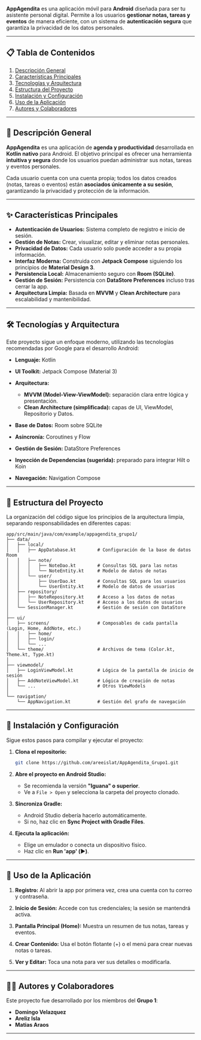 **AppAgendita** es una aplicación móvil para **Android** diseñada para ser tu asistente personal digital.
Permite a los usuarios **gestionar notas, tareas y eventos** de manera eficiente, con un sistema de **autenticación segura** que garantiza la privacidad de los datos personales.

---

## 📋 Tabla de Contenidos

1. [Descripción General](#-descripción-general)
2. [Características Principales](#-características-principales)
3. [Tecnologías y Arquitectura](#-tecnologías-y-arquitectura)
4. [Estructura del Proyecto](#-estructura-del-proyecto)
5. [Instalación y Configuración](#-instalación-y-configuración)
6. [Uso de la Aplicación](#-uso-de-la-aplicación)
7. [Autores y Colaboradores](#-autores-y-colaboradores)

---

## 📝 Descripción General

**AppAgendita** es una aplicación de **agenda y productividad** desarrollada en **Kotlin nativo** para Android.
El objetivo principal es ofrecer una herramienta **intuitiva y segura** donde los usuarios puedan administrar sus notas, tareas y eventos personales.

Cada usuario cuenta con una cuenta propia; todos los datos creados (notas, tareas o eventos) están **asociados únicamente a su sesión**, garantizando la privacidad y protección de la información.

---

## ✨ Características Principales

* **Autenticación de Usuarios:** Sistema completo de registro e inicio de sesión.
* **Gestión de Notas:** Crear, visualizar, editar y eliminar notas personales.
* **Privacidad de Datos:** Cada usuario solo puede acceder a su propia información.
* **Interfaz Moderna:** Construida con **Jetpack Compose** siguiendo los principios de **Material Design 3**.
* **Persistencia Local:** Almacenamiento seguro con **Room (SQLite)**.
* **Gestión de Sesión:** Persistencia con **DataStore Preferences** incluso tras cerrar la app.
* **Arquitectura Limpia:** Basada en **MVVM** y **Clean Architecture** para escalabilidad y mantenibilidad.

---

## 🛠️ Tecnologías y Arquitectura

Este proyecto sigue un enfoque moderno, utilizando las tecnologías recomendadas por Google para el desarrollo Android:

* **Lenguaje:** Kotlin
* **UI Toolkit:** Jetpack Compose (Material 3)
* **Arquitectura:**

  * **MVVM (Model-View-ViewModel):** separación clara entre lógica y presentación.
  * **Clean Architecture (simplificada):** capas de UI, ViewModel, Repositorio y Datos.
* **Base de Datos:** Room sobre SQLite
* **Asincronía:** Coroutines y Flow
* **Gestión de Sesión:** DataStore Preferences
* **Inyección de Dependencias (sugerida):** preparado para integrar Hilt o Koin
* **Navegación:** Navigation Compose

---

## 📂 Estructura del Proyecto

La organización del código sigue los principios de la arquitectura limpia, separando responsabilidades en diferentes capas:

```
app/src/main/java/com/example/appagendita_grupo1/
├── data/
│   ├── local/
│   │   ├── AppDatabase.kt        # Configuración de la base de datos Room
│   │   ├── note/
│   │   │   ├── NoteDao.kt        # Consultas SQL para las notas
│   │   │   └── NoteEntity.kt     # Modelo de datos de notas
│   │   └── user/
│   │       ├── UserDao.kt        # Consultas SQL para los usuarios
│   │       └── UserEntity.kt     # Modelo de datos de usuarios
│   ├── repository/
│   │   ├── NoteRepository.kt     # Acceso a los datos de notas
│   │   └── UserRepository.kt     # Acceso a los datos de usuarios
│   └── SessionManager.kt         # Gestión de sesión con DataStore
│
├── ui/
│   ├── screens/                  # Composables de cada pantalla (Login, Home, AddNote, etc.)
│   │   ├── home/
│   │   ├── login/
│   │   └── ...
│   └── theme/                    # Archivos de tema (Color.kt, Theme.kt, Type.kt)
│
├── viewmodel/
│   ├── LoginViewModel.kt         # Lógica de la pantalla de inicio de sesión
│   ├── AddNoteViewModel.kt       # Lógica de creación de notas
│   └── ...                       # Otros ViewModels
│
└── navigation/
    └── AppNavigation.kt          # Gestión del grafo de navegación
```

---

## 🚀 Instalación y Configuración

Sigue estos pasos para compilar y ejecutar el proyecto:

1. **Clona el repositorio:**

   ```bash
   git clone https://github.com/areeislat/AppAgendita_Grupo1.git
   ```

2. **Abre el proyecto en Android Studio:**

   * Se recomienda la versión **"Iguana" o superior**.
   * Ve a `File > Open` y selecciona la carpeta del proyecto clonado.

3. **Sincroniza Gradle:**

   * Android Studio debería hacerlo automáticamente.
   * Si no, haz clic en **Sync Project with Gradle Files**.

4. **Ejecuta la aplicación:**

   * Elige un emulador o conecta un dispositivo físico.
   * Haz clic en **Run 'app' (▶️)**.

---

## 📱 Uso de la Aplicación

1. **Registro:**
   Al abrir la app por primera vez, crea una cuenta con tu correo y contraseña.

2. **Inicio de Sesión:**
   Accede con tus credenciales; la sesión se mantendrá activa.

3. **Pantalla Principal (Home):**
   Muestra un resumen de tus notas, tareas y eventos.

4. **Crear Contenido:**
   Usa el botón flotante (+) o el menú para crear nuevas notas o tareas.

5. **Ver y Editar:**
   Toca una nota para ver sus detalles o modificarla.

---

## 👨‍💻 Autores y Colaboradores

Este proyecto fue desarrollado por los miembros del **Grupo 1**:

* **Domingo Velazquez** 
* **Areliz Isla** 
* **Matias Araos** 

---
